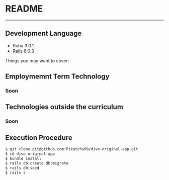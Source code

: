 # README
---
## Development Language
* Ruby 3.0.1
* Rails 6.0.3

Things you may want to cover:
## Employmemnt Term Technology
   ### Soon
## Technologies outside the curriculum
   ### Soon
## Execution Procedure
   ```bash
   $ git clone git@github.com:Pikatchu99/dive-original-app.git
   $ cd dive-original-app
   $ bundle install
   $ rails db:create db:migrate
   $ rails db:seed
   $ rails s
   ```